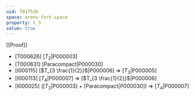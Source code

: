 ```yaml
---
uid: T017536
space: arens-fort-space
property: t_3
value: true
---
```

[[Proof]]

* [T000626] [$T_2$|P000003]
* [T000631] [Paracompact|P000030]
* [I000115] [$T_{3 \frac{1}{2}}$|P000006] => [$T_3$|P000005]
* [I000113] [$T_4$|P000007] => [$T_{3 \frac{1}{2}}$|P000006]
* [I000025] ([$T_2$|P000003] + [Paracompact|P000030]) => [$T_4$|P000007]

